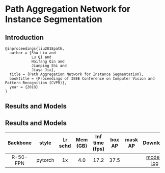 # Path Aggregation Network for Instance Segmentation

## Introduction

```
@inproceedings{liu2018path,
  author = {Shu Liu and
            Lu Qi and
            Haifang Qin and
            Jianping Shi and
            Jiaya Jia},
  title = {Path Aggregation Network for Instance Segmentation},
  booktitle = {Proceedings of IEEE Conference on Computer Vision and Pattern Recognition (CVPR)},
  year = {2018}
}
```

## Results and Models

## Results and Models

| Backbone      | style      | Lr schd | Mem (GB) | Inf time (fps) | box AP | mask AP | Download |
|:-------------:|:----------:|:-------:|:--------:|:--------------:|:------:|:-------:|:--------:|
| R-50-FPN      | pytorch    | 1x      | 4.0      | 17.2           | 37.5   |         | [model](https://open-mmlab.s3.ap-northeast-2.amazonaws.com/mmdetection/v2.0/pafpn/faster_rcnn_r50_pafpn_1x_coco/faster_rcnn_r50_pafpn_1x_coco_bbox_mAP-0.375_20200503_105836-b7b4b9bd.pth) &#124; [log](https://open-mmlab.s3.ap-northeast-2.amazonaws.com/mmdetection/v2.0/pafpn/faster_rcnn_r50_pafpn_1x_coco/faster_rcnn_r50_pafpn_1x_coco_20200503_105836.log.json) |
